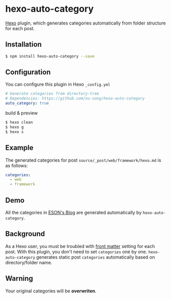 # hexo-auto-category

[Hexo](hexo.io) plugin, which generates categories automatically from folder structure for each post.

## Installation 


```sh
$ npm install hexo-auto-category --save
```


## Configuration

You can configure this plugin in Hexo `_config.yml`

```yml
# Generate categories from directory-tree
# Dependencies: https://github.com/xu-song/hexo-auto-category
auto_category: true
```


build & preview
```sh
$ hexo clean
$ hexo g
$ hexo s
```


## Example 

The generated categories for post `source/_post/web/framework/hexo.md` is as follows:

```yml
categories:
  - web
  - framework
```

## Demo

All the categories in [ESON's Blog](https://blog.eson.org/) are generated automatically by `hexo-auto-category`.

## Background 


As a Hexo user, you must be troubled with [front matter](https://hexo.io/zh-cn/docs/front-matter.html) setting for each post.
With this plugin, you don't need to set `categories` one by one.
`hexo-auto-category` generates static post `categories` automatically based on directory/folder name.


## Warning

Your original categories will be **overwriten**.
